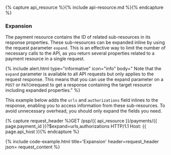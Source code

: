 {% capture api_resource %}{% include api-resource.md %}{% endcapture %}

### Expansion

The payment resource contains the ID of related sub-resources in its response
properties. These sub-resources can be expanded inline by using the request
parameter `expand`. This is an effective way to limit the number of necessary
calls to the API, as you return several properties related to a payment resource
in a single request.

{% include alert.html type="informative" icon="info" body="
Note that the `expand` parameter is available to all API requests but only
applies to the request response. This means that you can use the expand
parameter on a `POST`  or `PATCH`request to get a response containing the target
resource including expanded properties." %}

This example below adds the `urls` and `authorizations` field inlines to the
response, enabling you to access information from these sub-resources. To avoid
unnecessary overhead, you should only expand the fields you need.

{% capture request_header %}GET /psp/{{ api_resource }}/payments/{{ page.payment_id }}?$expand=urls,authorizations HTTP/1.1
Host: {{ page.api_host }}{% endcapture %}

{% include code-example.html
    title='Expansion'
    header=request_header
    json= request_content
    %}

